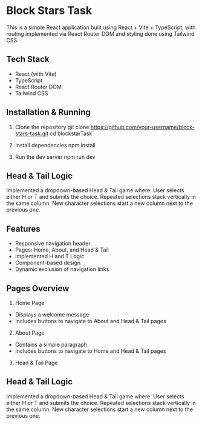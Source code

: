 # Block Stars Task
  This is a simple React application built using React + Vite + TypeScript, with routing implemented via React Router DOM and styling   done using Tailwind CSS.

## Tech Stack
  - React (with Vite)
  - TypeScript
  - React Router DOM
  - Tailwind CSS

## Installation & Running
1. Clone the repository
   git clone https://github.com/your-username/block-stars-task.git
   cd blockstarTask

2. Install dependencies
   npm install

3. Run the dev server
   npm run dev

## Head & Tail Logic
  Implemented a dropdown-based Head & Tail game where: 
  User selects either H or T and submits the choice.
  Repeated selections stack vertically in the same column.
  New character selections start a new column next to the previous one.
  
## Features
  - Responsive navigation header
  - Pages: Home, About, and Head & Tail
  - implemented H and T Logic
  - Component-based design
  - Dynamic exclusion of navigation links

## Pages Overview
1. Home Page
  - Displays a welcome message
  - Includes buttons to navigate to About and Head & Tail pages

2. About Page
  - Contains a simple paragraph
  - Includes buttons to navigate to Home and Head & Tail pages

3. Head & Tail Page
  ## Head & Tail Logic
  Implemented a dropdown-based Head & Tail game where: 
  User selects either H or T and submits the choice.
  Repeated selections stack vertically in the same column.
  New character selections start a new column next to the previous one.
  

